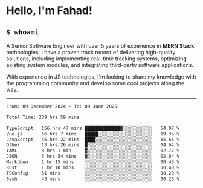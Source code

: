 <h1>Hello, I'm Fahad!</h1>

<h2><code>$ whoami</code></h2>

A Senior Software Engineer with over 5 years of experience in **MERN Stack** technologies. I have a proven track record of delivering high-quality solutions, including implementing real-time tracking systems, optimizing existing system modules, and integrating third-party software applications.

With experience in JS technologies, I'm looking to share my knowledge with the programming community and develop some cool projects along the way.

---

<!--START_SECTION:waka-->

```txt
From: 09 December 2024 - To: 09 June 2025

Total Time: 289 hrs 59 mins

TypeScript   156 hrs 47 mins █████████████▓░░░░░░░░░░░   54.07 %
Vue.js       56 hrs 7 mins   █████░░░░░░░░░░░░░░░░░░░░   19.35 %
JavaScript   45 hrs 22 mins  ████░░░░░░░░░░░░░░░░░░░░░   15.65 %
Other        13 hrs 26 mins  █░░░░░░░░░░░░░░░░░░░░░░░░   04.64 %
YAML         8 hrs 1 min     ▓░░░░░░░░░░░░░░░░░░░░░░░░   02.77 %
JSON         5 hrs 54 mins   ▓░░░░░░░░░░░░░░░░░░░░░░░░   02.04 %
Markdown     1 hr 15 mins    ░░░░░░░░░░░░░░░░░░░░░░░░░   00.43 %
Rust         1 hr 10 mins    ░░░░░░░░░░░░░░░░░░░░░░░░░   00.40 %
TSConfig     51 mins         ░░░░░░░░░░░░░░░░░░░░░░░░░   00.29 %
Bash         43 mins         ░░░░░░░░░░░░░░░░░░░░░░░░░   00.25 %
```

<!--END_SECTION:waka-->

<!--
**heyFahad/heyFahad** is a ✨ _special_ ✨ repository because its `README.md` (this file) appears on your GitHub profile.

Here are some ideas to get you started:

- 🔭 I’m currently working on ...
- 🌱 I’m currently learning ...
- 👯 I’m looking to collaborate on ...
- 🤔 I’m looking for help with ...
- 💬 Ask me about ...
- 📫 How to reach me: ...
- 😄 Pronouns: ...
- ⚡ Fun fact: ...
-->
